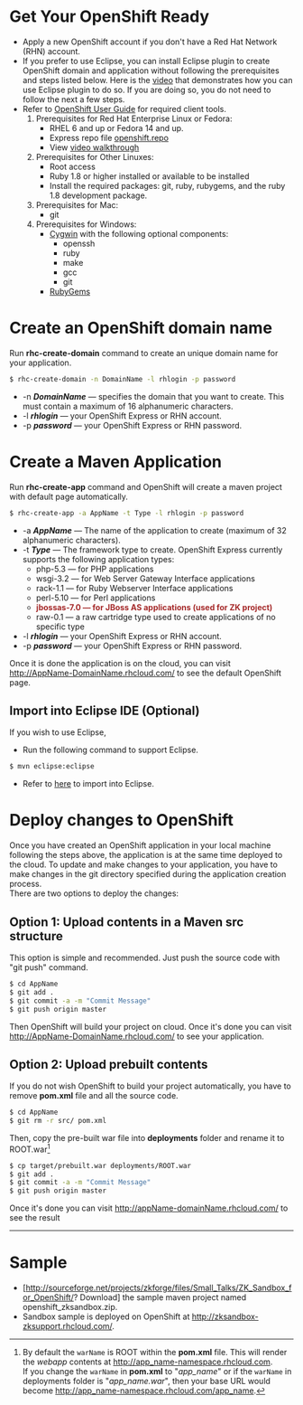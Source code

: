 # Get Your OpenShift Ready

- Apply a new OpenShift account if you don't have a Red Hat Network
  (RHN) account.
- If you prefer to use Eclipse, you can install Eclipse plugin to create
  OpenShift domain and application without following the prerequisites
  and steps listed below. Here is the
  [video](https://www.redhat.com/openshift/community/blogs/deploying-java-apps-to-the-cloud-with-the-openshift-eclipse-plug-in)
  that demonstrates how you can use Eclipse plugin to do so. If you are
  doing so, you do not need to follow the next a few steps.
- Refer to [OpenShift User Guide](https://access.redhat.com/documentation/en-US/OpenShift_Online/2.0/html/Client_Tools_Installation_Guide/index.html)
  for required client tools.
  1.  Prerequisites for Red Hat Enterprise Linux or Fedora:
      - RHEL 6 and up or Fedora 14 and up.
      - Express repo file
        [openshift.repo](https://openshift.redhat.com/app/repo/openshift.repo)
      - View [video walkthrough](http://www.youtube.com/watch?v=KLtbuvyJFFE)
  2.  Prerequisites for Other Linuxes:
      - Root access
      - Ruby 1.8 or higher installed or available to be installed
      - Install the required packages: git, ruby, rubygems, and the ruby
        1.8 development package.
  3.  Prerequisites for Mac:
      - git
  4.  Prerequisites for Windows:
      - [Cygwin](http://www.cygwin.com/) with the following optional
        components:
        - openssh
        - ruby
        - make
        - gcc
        - git
      - [RubyGems](http://rubyforge.org/projects/rubygems)

# Create an OpenShift domain name

Run **rhc-create-domain** command to create an unique domain name for
your application.

```bash
$ rhc-create-domain -n DomainName -l rhlogin -p password
```

- -n ***DomainName*** — specifies the domain that you want to create.
  This must contain a maximum of 16 alphanumeric characters.
- -l ***rhlogin*** — your OpenShift Express or RHN account.
- -p ***password*** — your OpenShift Express or RHN password.

# Create a Maven Application

Run **rhc-create-app** command and OpenShift will create a maven project
with default page automatically.

```bash
$ rhc-create-app -a AppName -t Type -l rhlogin -p password
```

- -a ***AppName*** — The name of the application to create (maximum of
  32 alphanumeric characters).
- -t ***Type*** — The framework type to create. OpenShift Express
  currently supports the following application types:
  - php-5.3 — for PHP applications
  - wsgi-3.2 — for Web Server Gateway Interface applications
  - rack-1.1 — for Ruby Webserver Interface applications
  - perl-5.10 — for Perl applications
  - <span style="color: brown">**jbossas-7.0 — for JBoss AS applications
    (used for ZK project)**</span>
  - raw-0.1 — a raw cartridge type used to create applications of no
    specific type
- -l ***rhlogin*** — your OpenShift Express or RHN account.
- -p ***password*** — your OpenShift Express or RHN password.

Once it is done the application is on the cloud, you can visit
<http://AppName-DomainName.rhcloud.com/> to see the default OpenShift
page.

## Import into Eclipse IDE (Optional)

If you wish to use Eclipse,

- Run the following command to support Eclipse.

```bash
$ mvn eclipse:eclipse
```

- Refer to
  [here](/zk_installation_guide/create_and_run_your_first_zk_application_with_eclipse_and_maven#import-a-maven-project-into-eclipse)
  to import into Eclipse.

# Deploy changes to OpenShift

Once you have created an OpenShift application in your local machine
following the steps above, the application is at the same time deployed
to the cloud. To update and make changes to your application, you have
to make changes in the git directory specified during the application
creation process.  
There are two options to deploy the changes:

## Option 1: Upload contents in a Maven src structure

This option is simple and recommended. Just push the source code with
"git push" command.

```bash
$ cd AppName
$ git add .
$ git commit -a -m "Commit Message"
$ git push origin master
```

Then OpenShift will build your project on cloud. Once it's done you can
visit <http://AppName-DomainName.rhcloud.com/> to see your application.

## Option 2: Upload prebuilt contents

If you do not wish OpenShift to build your project automatically, you
have to remove <b>pom.xml</b> file and all the source code.

```bash
$ cd AppName
$ git rm -r src/ pom.xml
```

Then, copy the pre-built war file into **deployments** folder and rename
it to ROOT.war[^1]

```bash
$ cp target/prebuilt.war deployments/ROOT.war
$ git add .
$ git commit -a -m "Commit Message"
$ git push origin master
```

Once it's done you can visit <http://appName-domainName.rhcloud.com/> to
see the result

------------------------------------------------------------------------

<references/>

# Sample

- \[<http://sourceforge.net/projects/zkforge/files/Small_Talks/ZK_Sandbox_for_OpenShift/>?
  Download\] the sample maven project named openshift_zksandbox.zip.
- Sandbox sample is deployed on OpenShift at
  <http://zksandbox-zksupport.rhcloud.com/>.

[^1]: By default the `warName` is ROOT within the <b>pom.xml</b> file.
    This will render the *webapp* contents at
    <http://app_name-namespace.rhcloud.com>.  
    If you change the `warName` in <b>pom.xml</b> to "*app_name*" or if
    the `warName` in deployments folder is "*app_name.war*", then your
    base URL would become
    <http://app_name-namespace.rhcloud.com/app_name>.
